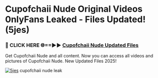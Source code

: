# Cupofchaii Nude Original Videos 0nlyFans Leaked - Files Updated! (5jes)

<h3>🔴 CLICK HERE 🌐==►► <a href="https://tinyurl.com/yc6ubb5a" rel="nofollow">Cupofchaii Nude Updated Files</a></h3>

Get Cupofchaii Nude and all content. Now you can access all videos and pictures of Cupofchaii Nude. New Updated Files 2025!

[![5jes](https://i.imgur.com/7eu0CRL.gif)](https://tinyurl.com/yc6ubb5a)
cupofchaii nude leak